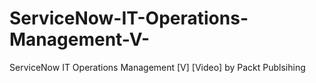 


# ServiceNow-IT-Operations-Management-V-
ServiceNow IT Operations Management [V] [Video] by Packt Publsihing
